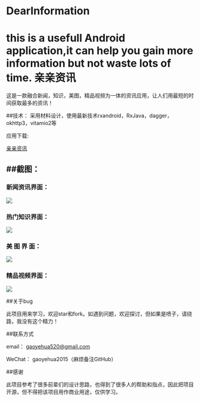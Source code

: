 # DearInformation
this is a usefull Android application,it can help you gain more information but not waste lots of time.
亲亲资讯
===
这是一款融合新闻，知识，美图，精品视频为一体的资讯应用，让人们用最短的时间获取最多的资讯！

##技术： 采用材料设计，使用最新技术rxandroid，RxJava，dagger，okhttp3，vitamio2等

应用下载:
  
  [亲亲资讯](http://fir.im/cykw)

##截图：
--------

### 新闻资讯界面：
  
  ![](https://github.com/gaoyehua/DearInformation/blob/master/shortcut/Screenshot_2016-11-15-12-01-00.png)
  
###  热门知识界面：
  
  ![](https://github.com/gaoyehua/DearInformation/blob/master/shortcut/Screenshot_2016-11-15-12-01-13.png)
  
###  美 图 界 面：
  
  ![](https://github.com/gaoyehua/DearInformation/blob/master/shortcut/Screenshot_2016-11-15-12-01-24.png)
  
###  精品视频界面：
  
  ![](https://github.com/gaoyehua/DearInformation/blob/master/shortcut/Screenshot_2016-11-15-12-01-38.png)
  

##关于bug

此项目用来学习，欢迎star和fork。如遇到问题，欢迎探讨，但如果是喷子，请绕路，我没有这个精力！

##联系方式

email： gaoyehua520@gmail.com

WeChat： gaoyehua2015（麻烦备注GitHub）

##感谢

此项目参考了很多前辈们的设计思路，也得到了很多人的帮助和指点，因此把项目开源，但不得把该项目用作商业用途，仅供学习。
